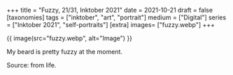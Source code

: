 +++
title = "Fuzzy, 21/31, Inktober 2021"
date = 2021-10-21
draft =  false
[taxonomies]
tags = ["inktober", "art", "portrait"]
medium = ["Digital"]
series = ["Inktober 2021", "self-portraits"]
[extra]
images= ["fuzzy.webp"]
+++

{{ image(src="fuzzy.webp", alt="Image") }}

My beard is pretty fuzzy at the moment.

Source: from life.
